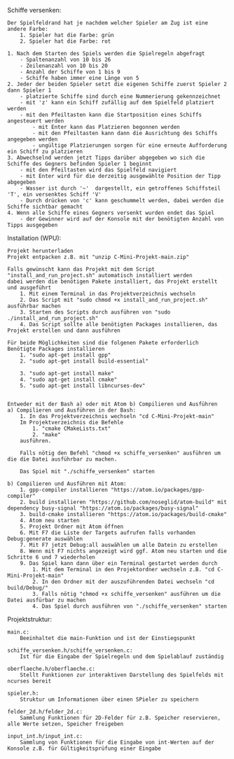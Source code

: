 Schiffe versenken:

	Der Spielfeldrand hat je nachdem welcher Spieler am Zug ist eine andere Farbe:
		1. Spieler hat die Farbe: grün
		2. Spieler hat die Farbe: rot

	1. Nach dem Starten des Spiels werden die Spielregeln abgefragt
		- Spaltenanzahl von 10 bis 26
		- Zeilenanzahl von 10 bis 20
		- Anzahl der Schiffe von 1 bis 9
		- Schiffe haben immer eine Länge von 5
	2. Jeder der beiden Spieler setzt die eigenen Schiffe zuerst Spieler 2 dann Spieler 1
		- platzierte Schiffe sind durch eine Nummerierung gekennzeichnet
		- mit 'z' kann ein Schiff zufällig auf dem Spielfeld platziert werden
		- mit den Pfeiltasten kann die Startposition eines Schiffs angesteuert werden
			- mit Enter kann das Platzieren begonnen werden
			- mit den Pfeiltasten kann dann die Ausrichtung des Schiffs angegeben werden
			- ungültige Platzierungen sorgen für eine erneute Aufforderung ein Schiff zu platzieren
	3. Abwechselnd werden jetzt Tipps darüber abgegeben wo sich die Schiffe des Gegners befinden Spieler 1 beginnt
		- mit den Pfeiltasten wird das Spielfeld navigiert
		- mit Enter wird für die derzeitig ausgewählte Position der Tipp abgegeben
		- Wasser ist durch '~'  dargestellt, ein getroffenes Schiffsteil 'T', ein versenktes Schiff 'V'
		- Durch drücken von 'c' kann geschummelt werden, dabei werden die Schiffe sichtbar gemacht
	4. Wenn alle Schiffe eines Gegners versenkt wurden endet das Spiel
		- der Gewinner wird auf der Konsole mit der benötigten Anzahl von Tipps ausgegeben
	
Installation (WPU):

	Projekt herunterladen
	Projekt entpacken z.B. mit "unzip C-Mini-Projekt-main.zip"
	
	Falls gewünscht kann das Projekt mit dem Script "install_and_run_project.sh" automatisch installiert werden
	dabei werden die benötigen Pakete installiert, das Projekt erstellt und ausgeführt
		1. Mit einem Terminal in das Projektverzeichnis wechseln
		2. Das Script mit "sudo chmod +x install_and_run_project.sh" ausführbar machen
		3. Starten des Scripts durch ausführen von "sudo ./install_and_run_project.sh"
		4. Das Script sollte alle benötigten Packages installieren, das Projekt erstellen und dann ausführen
	
	Für beide Möglichkeiten sind die folgenen Pakete erforderlich
	Benötigte Packages installieren
		1. "sudo apt-get install gpp"
		2. "sudo apt-get install build-essential"
		
		3. "sudo apt-get install make"
		4. "sudo apt-get install cmake"
		5. "sudo apt-get install libncurses-dev"


	Entweder mit der Bash a) oder mit Atom b) Compilieren und Ausführen
	a) Compilieren und Ausführen in der Bash:
		1. In das Projektverzeichnis wechseln "cd C-Mini-Projekt-main"
		Im Projektverzeichnis die Befehle
			1. "cmake CMakeLists.txt"
			2. "make"
		ausführen.

		Falls nötig den Befehl "chmod +x schiffe_versenken" ausführen um die die Datei ausführbar zu machen.

		Das Spiel mit "./schiffe_versenken" starten

	b) Compilieren und Ausführen mit Atom:
		1. gpp-compiler installieren "https://atom.io/packages/gpp-compiler"
		2. build installieren "https://github.com/noseglid/atom-build" mit dependency busy-signal "https://atom.io/packages/busy-signal"
		3. build-cmake installieren "https://atom.io/packages/build-cmake"
		4. Atom neu starten
		5. Projekt Ordner mit Atom öffnen
		6. Mit F7 die Liste der Targets aufrufen falls vorhanden Debug:generate auswählen
		7. Mit F7 jetzt Debug:all auswählen um alle Datein zu erstellen
		8. Wenn mit F7 nichts angezeigt wird ggf. Atom neu starten und die Schritte 6 und 7 wiederholen
		9. Das Spiel kann dann über ein Terminal gestartet werden durch
			1. Mit dem Terminal in den Projektordner wechseln z.B. "cd C-Mini-Projekt-main"
			2. In den Ordner mit der auszuführenden Datei wechseln "cd build/Debug/"
			3. Falls nötig "chmod +x schiffe_versenken" ausführen um die Datei ausfürbar zu machen
			4. Das Spiel durch ausführen von "./schiffe_versenken" starten
			
Projektstruktur: 

	main.c: 
		Beeinhaltet die main-Funktion und ist der Einstiegspunkt
	
	schiffe_versenken.h/schiffe_versenken.c: 
		Ist für die Eingabe der Spielregeln und dem Spielablauf zuständig
	
	oberflaeche.h/oberflaeche.c: 
		Stellt Funktionen zur interaktiven Darstellung des Spielfelds mit ncurses bereit
	
	spieler.h: 
		Struktur um Informationen über einen SPieler zu speichern
	
	felder_2d.h/felder_2d.c: 
		Sammlung Funktionen für 2D-Felder für z.B. Speicher reservieren, alle Werte setzen, Speicher freigeben
	
	input_int.h/input_int.c: 
		Sammlung von Funktionen für die Eingabe von int-Werten auf der Konsole z.B. für Gültigkeitsprüfung einer Eingabe



